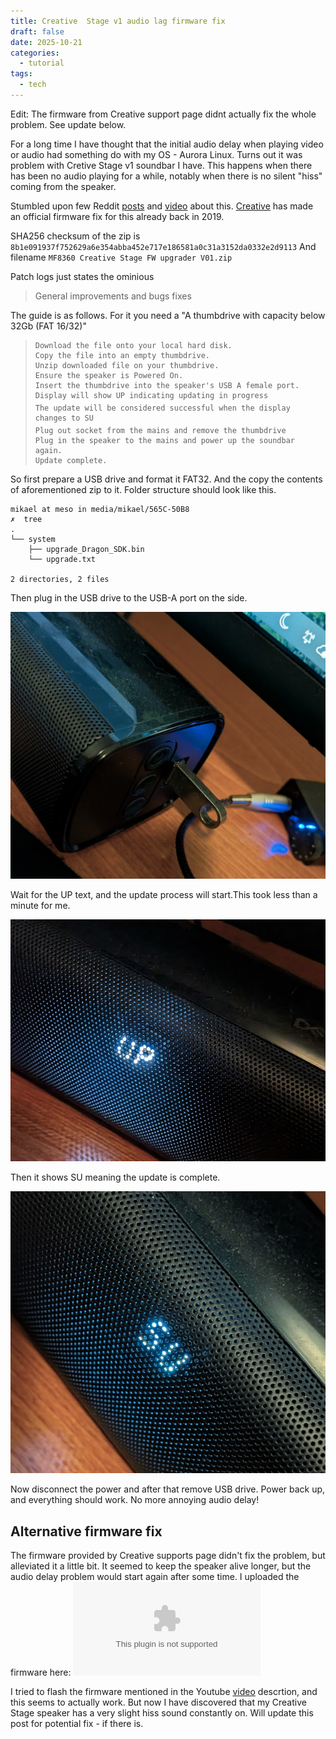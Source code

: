 ```yaml
---
title: Creative  Stage v1 audio lag firmware fix
draft: false
date: 2025-10-21
categories:
  - tutorial
tags:
  - tech
---
```

Edit: The firmware from Creative support page didnt actually fix the whole problem. See update below.

For a long time I have thought that the initial audio delay when playing video or audio had something do with my OS - Aurora Linux. Turns out it was problem with Cretive Stage v1 soundbar I have. This happens when there has been no audio playing for a while, notably when there is no silent "hiss" coming from the speaker.

Stumbled upon few Reddit [posts](https://www.reddit.com/r/Soundbars/comments/mau0wh/creative_stage_21_dropping_sound_at_specific/) and [video](https://www.youtube.com/watch?v=MdNxCXcltHA) about this. 
[Creative](https://support.creative.com/Products/ProductDetails.aspx?catID=4&subCatID=848&prodID=23279&prodName=Creative%20Stage&subCatName=Creative&CatName=) has made an official firmware fix for this already back in 2019. 

SHA256 checksum of the zip is `8b1e091937f752629a6e354abba452e717e186581a0c31a3152da0332e2d9113` 
And filename `MF8360 Creative Stage FW upgrader V01.zip`

Patch logs just states the ominious

> General improvements and bugs fixes

The guide is as follows. For it you need a "A thumbdrive with capacity below 32Gb (FAT 16/32)"

>     Download the file onto your local hard disk.
>     Copy the file into an empty thumbdrive.
>     Unzip downloaded file on your thumbdrive.
>     Ensure the speaker is Powered On.
>     Insert the thumbdrive into the speaker's USB A female port.
>     Display will show UP indicating updating in progress
>     The update will be considered successful when the display changes to SU
>     Plug out socket from the mains and remove the thumbdrive
>     Plug in the speaker to the mains and power up the soundbar again.
>     Update complete.

So first prepare a USB drive and format it FAT32. And the copy the contents of aforementioned zip to it. Folder structure should look like this.

```plain
mikael at meso in media/mikael/565C-50B8 
✗  tree
.
└── system
    ├── upgrade_Dragon_SDK.bin
    └── upgrade.txt

2 directories, 2 files
```

Then plug in the USB drive to the USB-A port on the side.

![USB drive port plugged in](img-2025-10-21-23-26-28.png "USB drive port plugged in")

Wait for the UP text, and the update process will start.This took less than a minute for me.

![Updating speaker](img-2025-10-21-23-27-40.png "Updating")

Then it shows SU meaning  the update is complete.

![Update complete](img-2025-10-21-23-28-32.png "Update complete")

Now disconnect the power and after that remove USB drive. Power back up, and everything should work. No more annoying audio delay!

## Alternative firmware fix

The firmware provided by Creative supports page didn't fix the problem, but alleviated it a little bit. It seemed to keep the speaker alive longer, but the audio delay problem would start again after some time.
I uploaded the firmware here: ![](Stage%20Firmware%20from%20youtube.zip "Stage firmware from youtube")


I tried to flash the firmware mentioned in the Youtube [video](https://www.youtube.com/watch?v=MdNxCXcltHA) descrtion, and this seems to actually work.
But now I have discovered that my Creative Stage speaker has a very slight hiss sound constantly on. Will update this post for potential fix - if there is.
